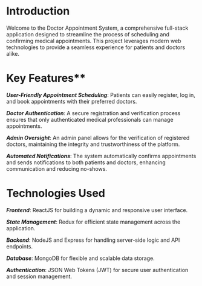 # Introduction
Welcome to the Doctor Appointment System, a comprehensive full-stack application designed to streamline the process
of scheduling and confirming medical appointments. This project leverages modern web technologies to provide a
seamless experience for patients and doctors alike.

# Key Features**
***User-Friendly Appointment Scheduling***: Patients can easily register, log in, and book appointments with their preferred doctors.

***Doctor Authentication***: A secure registration and verification process ensures that only authenticated medical professionals can manage appointments.

***Admin Oversight***: An admin panel allows for the verification of registered doctors, maintaining the integrity and trustworthiness of the platform.

***Automated Notifications***: The system automatically confirms appointments and sends notifications to both patients and doctors, enhancing communication and reducing no-shows.

# Technologies Used
***Frontend***: ReactJS for building a dynamic and responsive user interface.

***State Management***: Redux for efficient state management across the application.

***Backend***: NodeJS and Express for handling server-side logic and API endpoints.

***Database***: MongoDB for flexible and scalable data storage.

***Authentication***: JSON Web Tokens (JWT) for secure user authentication and session management.
